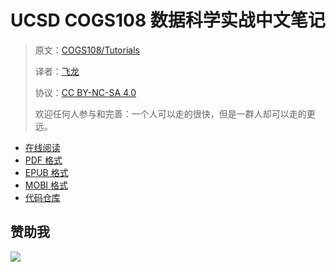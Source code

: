 # UCSD COGS108 数据科学实战中文笔记

> 原文：[COGS108/Tutorials](https://github.com/COGS108/Tutorials)
> 
> 译者：[飞龙](https://github.com/wizardforcel)
> 
> 协议：[CC BY-NC-SA 4.0](http://creativecommons.org/licenses/by-nc-sa/4.0/)
> 
> 欢迎任何人参与和完善：一个人可以走的很快，但是一群人却可以走的更远。

<!-- break -->

+ [在线阅读](https://www.gitbook.com/book/wizardforcel/ucsd-cogs108-notes/details)
+ [PDF 格式](https://www.gitbook.com/download/pdf/book/wizardforcel/ucsd-cogs108-notes)
+ [EPUB 格式](https://www.gitbook.com/download/epub/book/wizardforcel/ucsd-cogs108-notes)
+ [MOBI 格式](https://www.gitbook.com/download/mobi/book/wizardforcel/ucsd-cogs108-notes)
+ [代码仓库](https://github.com/apachecn/ucsd-cogs108-notes)

## 赞助我

![](http://ww1.sinaimg.cn/large/841aea59ly1fx0qnvulnjj2074074747.jpg)